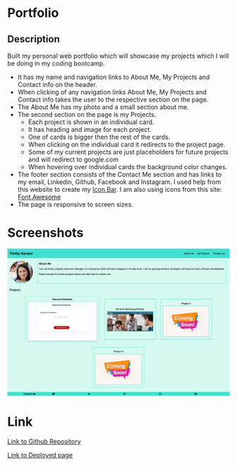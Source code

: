# Portfolio

## Description

Built my personal web portfolio which will showcase my projects which I will be doing in my coding bootcamp.

- It has my name and navigation links to About Me, My Projects and Contact info on the header.
- When clicking of any navigation links About Me, My Projects and Contact info takes the user to the respective section on the page.
- The About Me has my photo and a small section about me.
- The second section on the page is my Projects.
    - Each project is shown in an individual card.
    - It has heading and image for each project.
    - One of cards is bigger then the rest of the cards.
    - When clicking on the individual card it redirects to the project page.
    - Some of my current projects are just placeholders for future projects and will redirect to google.com
    - When hovering over individual cards the background color changes.
- The footer section consists of the Contact Me section and has links to my email, Linkedin, Github, Facebook and Instagram. I used help from this website to create my [Icon Bar](https://www.w3schools.com/howto/howto_css_icon_bar.asp/). I am also using icons from this site: [Font Awesome](https://fontawesome.com/)
- The page is responsive to screen sizes.


# Screenshots

![Screenshot for project](./assets/images/MyPortfolio.png)


# Link

[Link to Github Repository](https://github.com/vini3076/Challenge_2_Web_Portfolio)


[Link to Deployed page](https://vini3076.github.io/Challenge_2_Web_Portfolio/)
